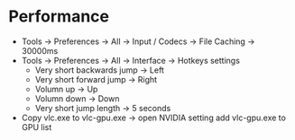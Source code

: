 Performance
=====
* Tools -> Preferences -> All -> Input / Codecs -> File Caching -> 30000ms
* Tools -> Preferences -> All -> Interface -> Hotkeys settings
    * Very short backwards jump -> Left
    * Very short forward jump -> Right
    * Volumn up -> Up
    * Volumn down -> Down
    * Very short jump length -> 5 seconds
* Copy vlc.exe to vlc-gpu.exe -> open NVIDIA setting add vlc-gpu.exe to GPU list
